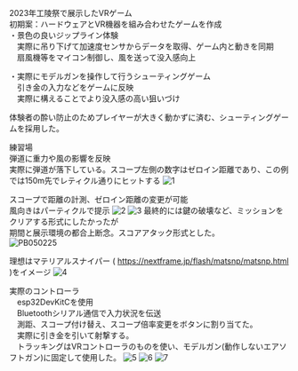 2023年工陵祭で展示したVRゲーム  
初期案：ハードウェアとVR機器を組み合わせたゲームを作成  
・景色の良いジップライン体験  
　実際に吊り下げて加速度センサからデータを取得、ゲーム内と動きを同期  
　扇風機等をマイコン制御し、風を送って没入感向上  
  
・実際にモデルガンを操作して行うシューティングゲーム  
　引き金の入力などをゲームに反映  
　実際に構えることでより没入感の高い狙いづけ  
  
体験者の酔い防止のためプレイヤーが大きく動かずに済む、シューティングゲームを採用した。  

練習場  
弾道に重力や風の影響を反映  
実際に弾道が落下している。スコープ左側の数字はゼロイン距離であり、この例では150m先でレティクル通りにヒットする
![1](https://github.com/kino-n1851/fps_vr_koryo2023/assets/46987400/55b54fad-1e88-4fce-b984-d35a834e8701)

スコープで距離の計測、ゼロイン距離の変更が可能  
風向きはパーティクルで提示
![2](https://github.com/kino-n1851/fps_vr_koryo2023/assets/46987400/1e1ffbf9-5ae0-44c7-8b9c-36356156bc79)
![3](https://github.com/kino-n1851/fps_vr_koryo2023/assets/46987400/a7f3bb2c-c6bf-42fd-a336-6f3f0c4052b5)
最終的には鍵の破壊など、ミッションをクリアする形式にしたかったが  
期間と展示環境の都合上断念。スコアアタック形式とした。  
![PB050225](https://github.com/kino-n1851/fps_vr_koryo2023/assets/46987400/126ae077-1c7d-4b92-b06e-cf5daf7878b0)

理想はマテリアルスナイパー ( https://nextframe.jp/flash/matsnp/matsnp.html )をイメージ
![4](https://github.com/kino-n1851/fps_vr_koryo2023/assets/46987400/4516f302-b985-4d24-9460-2f49418b2cb8)

実際のコントローラ  
　esp32DevKitCを使用  
　Bluetoothシリアル通信で入力状況を伝送  
　測距、スコープ付け替え、スコープ倍率変更をボタンに割り当てた。  
　実際に引き金を引いて射撃する。  
　トラッキングはVRコントローラのものを使い、モデルガン(動作しないエアソフトガン)に固定して使用した。
![5](https://github.com/kino-n1851/fps_vr_koryo2023/assets/46987400/9d7ed5ed-3a45-4eaa-9efc-67095dffa153)
![6](https://github.com/kino-n1851/fps_vr_koryo2023/assets/46987400/4eaba88c-d93a-4aac-b16f-636916f2ab7f)
![7](https://github.com/kino-n1851/fps_vr_koryo2023/assets/46987400/060ca191-ee8f-4e1f-8f40-6be48ee0a94f)




